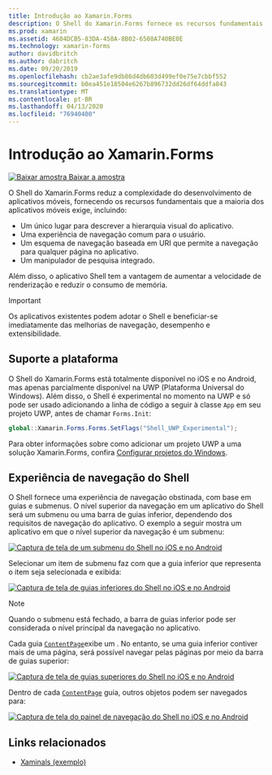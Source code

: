 ```yaml
---
title: Introdução ao Xamarin.Forms
description: O Shell do Xamarin.Forms fornece os recursos fundamentais necessários para a maioria dos aplicativos, incluindo uma experiência de navegação comum para o usuário, um esquema de navegação baseada em URI e um manipulador de pesquisa integrado.
ms.prod: xamarin
ms.assetid: 4604DCB5-83DA-458A-8B02-6508A740BE0E
ms.technology: xamarin-forms
author: davidbritch
ms.author: dabritch
ms.date: 09/20/2019
ms.openlocfilehash: cb2ae3afe9db86d4db603d499ef0e75e7cbbf552
ms.sourcegitcommit: b0ea451e18504e6267b896732dd26df64ddfa843
ms.translationtype: MT
ms.contentlocale: pt-BR
ms.lasthandoff: 04/13/2020
ms.locfileid: "76940400"
---
```

# <a name="xamarinforms-shell-introduction"></a>Introdução ao Xamarin.Forms

[![Baixar](~/media/shared/download.png) amostra Baixar a amostra](https://docs.microsoft.com/samples/xamarin/xamarin-forms-samples/userinterface-xaminals/)

O Shell do Xamarin.Forms reduz a complexidade do desenvolvimento de aplicativos móveis, fornecendo os recursos fundamentais que a maioria dos aplicativos móveis exige, incluindo:

- Um único lugar para descrever a hierarquia visual do aplicativo.
- Uma experiência de navegação comum para o usuário.
- Um esquema de navegação baseada em URI que permite a navegação para qualquer página no aplicativo.
- Um manipulador de pesquisa integrado.

Além disso, o aplicativo Shell tem a vantagem de aumentar a velocidade de renderização e reduzir o consumo de memória.

> [!IMPORTANT]
> Os aplicativos existentes podem adotar o Shell e beneficiar-se imediatamente das melhorias de navegação, desempenho e extensibilidade.

## <a name="platform-support"></a>Suporte a plataforma

O Shell do Xamarin.Forms está totalmente disponível no iOS e no Android, mas apenas parcialmente disponível na UWP (Plataforma Universal do Windows). Além disso, o Shell é experimental no momento na UWP e só pode ser usado adicionando a linha de código a seguir à classe `App` em seu projeto UWP, antes de chamar `Forms.Init`:

```csharp
global::Xamarin.Forms.Forms.SetFlags("Shell_UWP_Experimental");
```

Para obter informações sobre como adicionar um projeto UWP a uma solução Xamarin.Forms, confira [Configurar projetos do Windows](~/xamarin-forms/platform/windows/installation/index.md).

## <a name="shell-navigation-experience"></a>Experiência de navegação do Shell

O Shell fornece uma experiência de navegação obstinada, com base em guias e submenus. O nível superior da navegação em um aplicativo do Shell será um submenu ou uma barra de guias inferior, dependendo dos requisitos de navegação do aplicativo. O exemplo a seguir mostra um aplicativo em que o nível superior da navegação é um submenu:

[![Captura de tela de um submenu do Shell no iOS e no Android](introduction-images/flyout.png "Submenu do Shell")](introduction-images/flyout-large.png#lightbox "Submenu do Shell")

Selecionar um item de submenu faz com que a guia inferior que representa o item seja selecionada e exibida:

[![Captura de tela de guias inferiores do Shell no iOS e no Android](introduction-images/monkeys.png "Guias inferiores do Shell")](introduction-images/monkeys-large.png#lightbox "Guias inferiores do Shell")

> [!NOTE]
> Quando o submenu está fechado, a barra de guias inferior pode ser considerada o nível principal da navegação no aplicativo.

Cada guia [`ContentPage`](xref:Xamarin.Forms.ContentPage)exibe um . No entanto, se uma guia inferior contiver mais de uma página, será possível navegar pelas páginas por meio da barra de guias superior:

[![Captura de tela de guias superiores do Shell no iOS e no Android](introduction-images/cats.png "Guias superiores do Shell")](introduction-images/cats-large.png#lightbox "Guias superiores do Shell")

Dentro de cada [`ContentPage`](xref:Xamarin.Forms.ContentPage) guia, outros objetos podem ser navegados para:

[![Captura de tela do painel de navegação do Shell no iOS e no Android](introduction-images/cat-details.png "Navegação do aplicativo do Shell")](introduction-images/cat-details-large.png#lightbox "Navegação do aplicativo do Shell")

## <a name="related-links"></a>Links relacionados

- [Xaminals (exemplo)](https://docs.microsoft.com/samples/xamarin/xamarin-forms-samples/userinterface-xaminals/)

